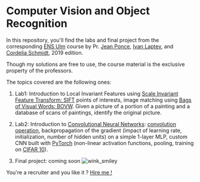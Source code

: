 # Computer Vision and Object Recognition

In this repository, you'll find the labs and final project from the corresponding [ENS Ulm](http://www.ens.fr/en/ens/facts-and-rankings/international-rankings) course by Pr. [Jean Ponce](https://www.linkedin.com/in/jean-ponce-2302986/?originalSubdomain=fr), [Ivan Laptev](https://www.di.ens.fr/~laptev/), and [Cordelia Schmidt](https://www.linkedin.com/in/cordelia-schmid-47985a9/?originalSubdomain=fr), 2019 edition.

Though my solutions are free to use, the course material is the exclusive property of the professors. 

The topics covered are the following ones:

1. Lab1: Introduction to Local Invariant Features using [Scale Invariant Feature Transform: SIFT](https://en.wikipedia.org/wiki/Scale-invariant_feature_transform) points of interests, image matching using [Bags of Visual Words: BOVW](https://towardsdatascience.com/bag-of-visual-words-in-a-nutshell-9ceea97ce0fb). Given a picture of a portion of a painting and a database of scans of paintings, identify the original picture.

2. Lab2: Introduction to [Convolutional Neural Networks](http://cs231n.github.io/convolutional-networks/): [convolution operation](https://en.wikipedia.org/wiki/Convolution), backpropagation of the gradient (impact of learning rate, initialization, number of hidden units) on a simple 1-layer MLP, custom CNN built with [PyTorch](https://pytorch.org/) (non-linear activation functions, pooling, training on [CIFAR 10](https://en.wikipedia.org/wiki/CIFAR-10)).

3. Final project: coming soon  ![wink_smiley](http://cdn.onlinewebfonts.com/svg/img_431499.png)

You're a recruiter and you like it ? [Hire me !](https://www.linkedin.com/in/benjaminlazard/)
